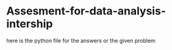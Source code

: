 # Assesment-for-data-analysis-intership
here is the python file for the answers or the given problem
